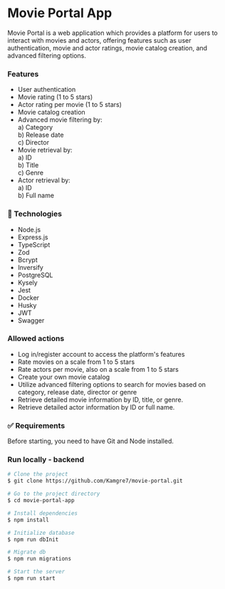 # Movie Portal App

Movie Portal is a web application which provides a platform for users to interact with movies and actors, offering features such as user authentication, movie and actor ratings, movie catalog creation, and advanced filtering options.

### Features

- User authentication
- Movie rating (1 to 5 stars)
- Actor rating per movie (1 to 5 stars)
- Movie catalog creation
- Advanced movie filtering by: <br />
  a) Category <br />
  b) Release date <br />
  c) Director <br />
- Movie retrieval by: <br />
  a) ID <br />
  b) Title <br />
  c) Genre <br />
- Actor retrieval by: <br />
  a) ID <br />
  b) Full name <br />

### 🚀 Technologies

- Node.js
- Express.js
- TypeScript
- Zod
- Bcrypt
- Inversify
- PostgreSQL
- Kysely
- Jest
- Docker
- Husky
- JWT
- Swagger

### Allowed actions

- Log in/register account to access the platform's features
- Rate movies on a scale from 1 to 5 stars
- Rate actors per movie, also on a scale from 1 to 5 stars
- Create your own movie catalog
- Utilize advanced filtering options to search for movies based on category, release date, director or genre
- Retrieve detailed movie information by ID, title, or genre.
- Retrieve detailed actor information by ID or full name.

### ✅ Requirements

Before starting, you need to have Git and Node installed.

### Run locally - backend

```bash
# Clone the project
$ git clone https://github.com/Kamgre7/movie-portal.git

# Go to the project directory
$ cd movie-portal-app

# Install dependencies
$ npm install

# Initialize database
$ npm run dbInit

# Migrate db
$ npm run migrations

# Start the server
$ npm run start
```
